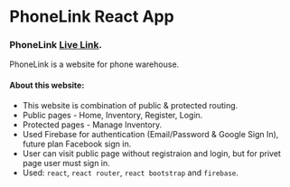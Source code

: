 # PhoneLink React App

### PhoneLink [Live Link](https://phone-link-ab2f7.web.app/).

PhoneLink is a website for phone warehouse.

#### About this website:

- This website is combination of public & protected routing.
- Public pages - Home, Inventory, Register, Login.
- Protected pages - Manage Inventory.
- Used Firebase for authentication (Email/Password & Google Sign In), future plan Facebook sign in.
- User can visit public page without registraion and login, but for privet page user must sign in.
- Used: `react`, `react router`, `react bootstrap` and `firebase`.
